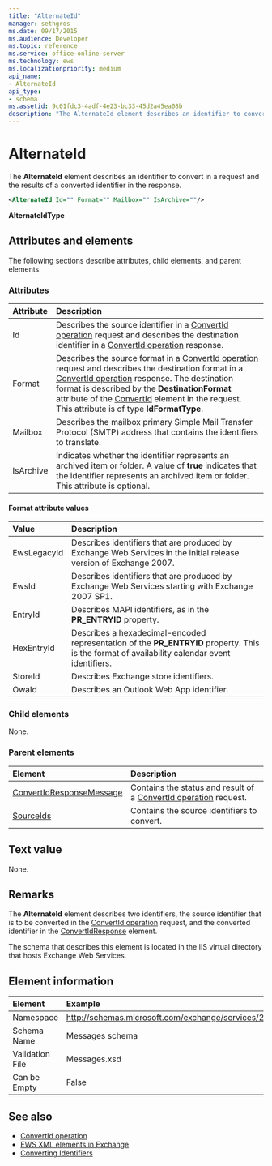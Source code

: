 ```yaml
---
title: "AlternateId"
manager: sethgros
ms.date: 09/17/2015
ms.audience: Developer
ms.topic: reference
ms.service: office-online-server
ms.technology: ews
ms.localizationpriority: medium
api_name:
- AlternateId
api_type:
- schema
ms.assetid: 9c01fdc3-4adf-4e23-bc33-45d2a45ea08b
description: "The AlternateId element describes an identifier to convert in a request and the results of a converted identifier in the response."
---
```


# AlternateId

The **AlternateId** element describes an identifier to convert in a request and the results of a converted identifier in the response. 
  
```XML
<AlternateId Id="" Format="" Mailbox="" IsArchive=""/>
```

 **AlternateIdType**
## Attributes and elements

The following sections describe attributes, child elements, and parent elements.
  
### Attributes

|**Attribute**|**Description**|
|:-----|:-----|
|Id  <br/> |Describes the source identifier in a [ConvertId operation](convertid-operation.md) request and describes the destination identifier in a [ConvertId operation](convertid-operation.md) response.  <br/> |
|Format  <br/> |Describes the source format in a [ConvertId operation](convertid-operation.md) request and describes the destination format in a [ConvertId operation](convertid-operation.md) response. The destination format is described by the **DestinationFormat** attribute of the [ConvertId](convertid.md) element in the request. This attribute is of type **IdFormatType**.  <br/> |
|Mailbox  <br/> |Describes the mailbox primary Simple Mail Transfer Protocol (SMTP) address that contains the identifiers to translate.  <br/> |
|IsArchive  <br/> |Indicates whether the identifier represents an archived item or folder. A value of **true** indicates that the identifier represents an archived item or folder. This attribute is optional.  <br/> |
   
#### Format attribute values

|**Value**|**Description**|
|:-----|:-----|
|EwsLegacyId  <br/> |Describes identifiers that are produced by Exchange Web Services in the initial release version of Exchange 2007.  <br/> |
|EwsId  <br/> |Describes identifiers that are produced by Exchange Web Services starting with Exchange 2007 SP1.  <br/> |
|EntryId  <br/> |Describes MAPI identifiers, as in the **PR_ENTRYID** property.  <br/> |
|HexEntryId  <br/> |Describes a hexadecimal-encoded representation of the **PR_ENTRYID** property. This is the format of availability calendar event identifiers.  <br/> |
|StoreId  <br/> |Describes Exchange store identifiers.  <br/> |
|OwaId  <br/> |Describes an Outlook Web App identifier.  <br/> |
   
### Child elements

None.
  
### Parent elements

|**Element**|**Description**|
|:-----|:-----|
|[ConvertIdResponseMessage](convertidresponsemessage.md) <br/> |Contains the status and result of a [ConvertId operation](convertid-operation.md) request.  <br/> |
|[SourceIds](sourceids.md) <br/> |Contains the source identifiers to convert.  <br/> |
   
## Text value

None.
  
## Remarks

The **AlternateId** element describes two identifiers, the source identifier that is to be converted in the [ConvertId operation](convertid-operation.md) request, and the converted identifier in the [ConvertIdResponse](convertidresponse.md) element. 
  
The schema that describes this element is located in the IIS virtual directory that hosts Exchange Web Services.
  
## Element information

| Element | Example | Type |
|:-----|:-----|:-----|
|Namespace  <br/> |http://schemas.microsoft.com/exchange/services/2006/messages  <br/> |http://schemas.microsoft.com/exchange/services/2006/types  <br/> |
|Schema Name  <br/> |Messages schema  <br/> |Types schema  <br/> |
|Validation File  <br/> |Messages.xsd  <br/> |Types.xsd  <br/> |
|Can be Empty  <br/> |False  <br/> |False  <br/> |
   
## See also

- [ConvertId operation](convertid-operation.md)
- [EWS XML elements in Exchange](ews-xml-elements-in-exchange.md)
- [Converting Identifiers](https://msdn.microsoft.com/library/a5391746-b6ef-4f48-8fc8-8255258651aa%28Office.15%29.aspx)

